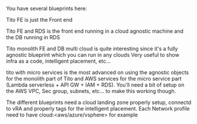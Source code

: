 You have several blueprints here:

Tito FE is just the Front end

Tito FE and RDS is the front end running in a cloud agnostic machine and the DB running in RDS

Tito monolith FE and DB multi cloud is quite interesting since it's a fully agnostic blueprint which you can run in any clouds Very useful to show infra as a code, intelligent placement, etc...

tito with micro services is the most advanced on using the agnostic objects for the monolith part of Tito and AWS services for the micro service part (Lambda serverless + API GW + IAM + RDS). You'll need a bit of setup on the AWS VPC, Sec group, subnets, etc... to make this working though.


The different blueprints need a cloud landing zone properly setup, connectd to vRA and properly tags for the intelligent placement.
Each Network profile need to have cloud:<aws/azure/vsphere> for example
